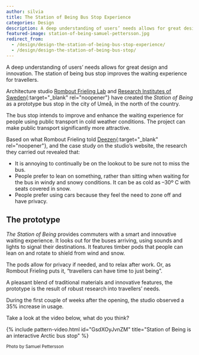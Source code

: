 ```yaml
---
author: silvia
title: The Station of Being Bus Stop Experience
categories: Design
description: A deep understanding of users’ needs allows for great design and innovation. The station of being bus stop improves the waiting experience for travellers.
featured-image: station-of-being-samuel-pettersson.jpg
redirect_from:
  - /design/design-the-station-of-being-bus-stop-experience/
  - /design/design-the-station-of-being-bus-stop/
---
```

A deep understanding of users’ needs allows for great design and innovation. The station of being bus stop improves the waiting experience for travellers.

<!--more-->

Architecture studio [Rombout Frieling Lab](http://www.rombout.design/station-of-being.html) and [Research Institutes of Sweden](https://www.ri.se/en){:target="_blank" rel="noopener"} have created the _Station of Being_ as a prototype bus stop in the city of Umeå, in the north of the country.

The bus stop intends to improve and enhance the waiting experience for people using public transport in cold weather conditions. The project can make public transport significantly more attractive.

Based on what Rombout Frieling told [Deezen](https://www.dezeen.com/2019/12/11/rombout-frieling-lab-arctic-bus-stop-umea-sweden/){:target="_blank" rel="noopener"}, and the case study on the studio’s website, the research they carried out revealed that:

* It is annoying to continually be on the lookout to be sure not to miss the bus.
* People prefer to lean on something, rather than sitting when waiting for the bus in windy and snowy conditions. It can be as cold as –30º C with seats covered in snow.
* People prefer using cars because they feel the need to zone off and have privacy.

## The prototype

_The Station of Being_ provides commuters with a smart and innovative waiting experience. It looks out for the buses arriving, using sounds and lights to signal their destinations. It features timber pods that people can lean on and rotate to shield from wind and snow.

The pods allow for privacy if needed, and to relax after work. Or, as Rombout Frieling puts it, “travellers can have time to just being”.

A pleasant blend of traditional materials and innovative features, the prototype is the result of robust research into travellers’ needs.

During the first couple of weeks after the opening, the studio observed a 35% increase in usage.

Take a look at the video below, what do you think?

{% include pattern-video.html id="GsdXOyJvnZM" title="Station of Being is an interactive Arctic bus stop" %}

<small>Photo by Samuel Pettersson</small>